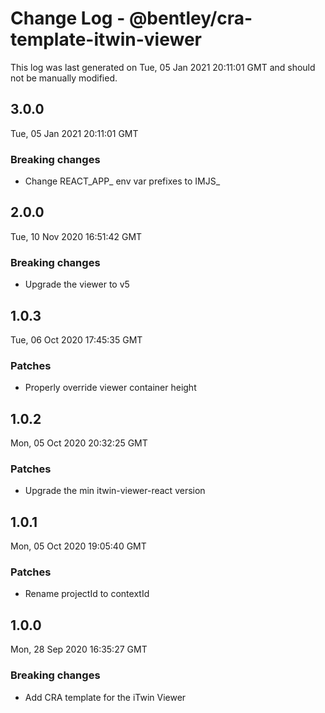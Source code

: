 # Change Log - @bentley/cra-template-itwin-viewer

This log was last generated on Tue, 05 Jan 2021 20:11:01 GMT and should not be manually modified.

## 3.0.0
Tue, 05 Jan 2021 20:11:01 GMT

### Breaking changes

- Change REACT_APP_ env var prefixes to IMJS_

## 2.0.0
Tue, 10 Nov 2020 16:51:42 GMT

### Breaking changes

- Upgrade the viewer to v5

## 1.0.3
Tue, 06 Oct 2020 17:45:35 GMT

### Patches

- Properly override viewer container height

## 1.0.2
Mon, 05 Oct 2020 20:32:25 GMT

### Patches

- Upgrade the min itwin-viewer-react version

## 1.0.1
Mon, 05 Oct 2020 19:05:40 GMT

### Patches

- Rename projectId to contextId

## 1.0.0
Mon, 28 Sep 2020 16:35:27 GMT

### Breaking changes

- Add CRA template for the iTwin Viewer

